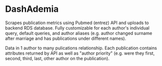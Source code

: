 # DashAdemia

Scrapes publication metrics using Pubmed (entrez) API and uploads to backend RDS database.  Fully customizable for each author's individual query, default queries, and author aliases (e.g. author changed surname after marriage and has publications under different names).

Data in 1 author to many pulications relationship.  Each publication contains attributes returned by API as well as "author priority" (e.g. were they first, second, third, last, other author on the publication).
